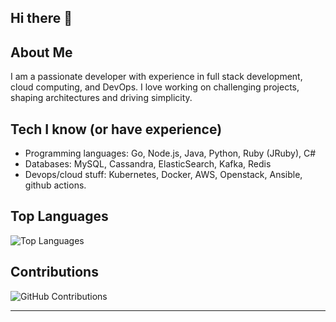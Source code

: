 ## Hi there 👋

## About Me
I am a passionate developer with experience in full stack development, cloud computing, and DevOps. I love working on challenging projects, shaping architectures and driving simplicity.

## Tech I know (or have experience)
* Programming languages: Go, Node.js, Java, Python, Ruby (JRuby), C#
* Databases: MySQL, Cassandra, ElasticSearch, Kafka, Redis
* Devops/cloud stuff: Kubernetes, Docker, AWS, Openstack, Ansible, github actions.

## Top Languages

![Top Languages](https://github-readme-stats.vercel.app/api/top-langs/?username=gstelang&layout=compact&theme=radical)

## Contributions

![GitHub Contributions](https://github-readme-streak-stats.herokuapp.com/?user=gstelang&theme=radical)

---
